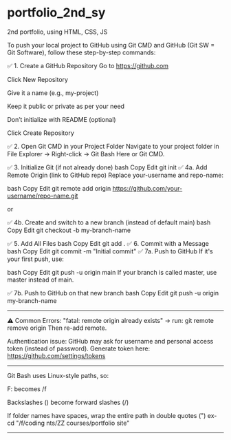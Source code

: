 # portfolio_2nd_sy
2nd portfolio, using HTML, CSS, JS


To push your local project to GitHub using Git CMD and GitHub (Git SW = Git Software), follow these step-by-step commands:

✅ 1. Create a GitHub Repository
Go to https://github.com

Click New Repository

Give it a name (e.g., my-project)

Keep it public or private as per your need

Don’t initialize with README (optional)

Click Create Repository

✅ 2. Open Git CMD in your Project Folder
Navigate to your project folder in File Explorer → Right-click → Git Bash Here or Git CMD.

✅ 3. Initialize Git (if not already done)
bash
Copy
Edit
git init
✅ 4a. Add Remote Origin (link to GitHub repo)
Replace your-username and repo-name:

bash
Copy
Edit
git remote add origin https://github.com/your-username/repo-name.git

or 

✅ 4b. Create and switch to a new branch (instead of default main)
bash
Copy
Edit
git checkout -b my-branch-name

✅ 5. Add All Files
bash
Copy
Edit
git add .
✅ 6. Commit with a Message
bash
Copy
Edit
git commit -m "Initial commit"
✅ 7a. Push to GitHub
If it's your first push, use:

bash
Copy
Edit
git push -u origin main
If your branch is called master, use master instead of main.

✅ 7b. Push to GitHub on that new branch
bash
Copy
Edit
git push -u origin my-branch-name

*****************************************
⚠️ Common Errors:
"fatal: remote origin already exists" → run:
git remote remove origin
Then re-add remote.

Authentication issue: GitHub may ask for username and personal access token (instead of password).
Generate token here: https://github.com/settings/tokens


************************************
Git Bash uses Linux-style paths, so:

F: becomes /f

Backslashes (\) become forward slashes (/)

If folder names have spaces, wrap the entire path in double quotes (")
ex- cd "/f/coding nts/ZZ courses/portfolio site"

**************************************

